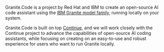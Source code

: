 Granite.Code is a project by Red Hat and IBM to create an open-source
AI code assistant using the [IBM Granite model family](https://www.ibm.com/granite),
running locally on your system.

Granite.Code is built on top [Continue](https://github.com/continuedev/continue),
and we will work closely with the Continue project to advance the capabilities
of open-source AI coding assistants, while focusing on creating on an easy-to-use
and robust experience for users who want to run Granite locally.

